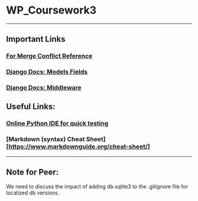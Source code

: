 # WP_Coursework3

---
## Important Links
### [For Merge Conflict Reference](https://www.youtube.com/watch?v=CKAdoAR0ykc&ab_channel=AppleJuiceTeaching)
### [Django Docs: Models Fields](https://docs.djangoproject.com/en/3.1/ref/models/fields/)
### [Django Docs: Middleware](https://docs.djangoproject.com/en/3.1/topics/http/middleware/)

## Useful Links:
### [Online Python IDE for quick testing](https://repl.it/languages/python3)
### [Markdown (syntax) Cheat Sheet][https://www.markdownguide.org/cheat-sheet/]

---
## Note for Peer:

We need to discuss the impact of adding db.sqlite3 to the .gitignore file for localized db versions.
